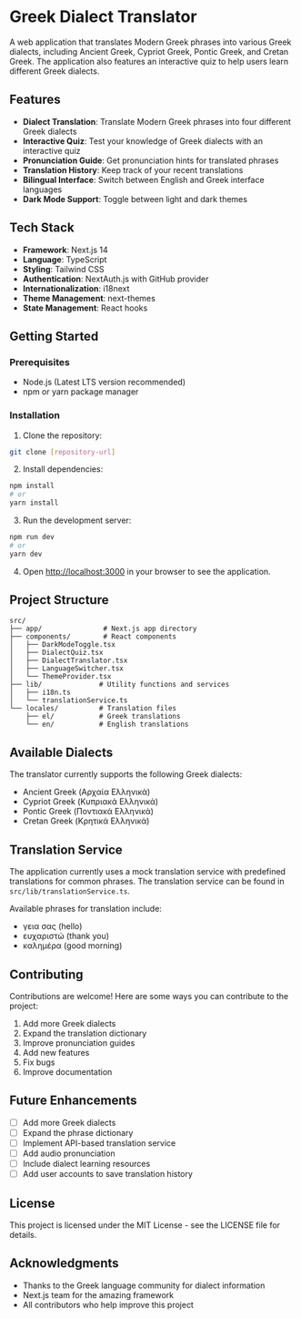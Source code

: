 # Greek Dialect Translator

A web application that translates Modern Greek phrases into various Greek dialects, including Ancient Greek, Cypriot Greek, Pontic Greek, and Cretan Greek. The application also features an interactive quiz to help users learn different Greek dialects.

## Features

- **Dialect Translation**: Translate Modern Greek phrases into four different Greek dialects
- **Interactive Quiz**: Test your knowledge of Greek dialects with an interactive quiz
- **Pronunciation Guide**: Get pronunciation hints for translated phrases
- **Translation History**: Keep track of your recent translations
- **Bilingual Interface**: Switch between English and Greek interface languages
- **Dark Mode Support**: Toggle between light and dark themes

## Tech Stack

- **Framework**: Next.js 14
- **Language**: TypeScript
- **Styling**: Tailwind CSS
- **Authentication**: NextAuth.js with GitHub provider
- **Internationalization**: i18next
- **Theme Management**: next-themes
- **State Management**: React hooks

## Getting Started

### Prerequisites

- Node.js (Latest LTS version recommended)
- npm or yarn package manager

### Installation

1. Clone the repository:
```bash
git clone [repository-url]
```

2. Install dependencies:
```bash
npm install
# or
yarn install
```

3. Run the development server:
```bash
npm run dev
# or
yarn dev
```

4. Open [http://localhost:3000](http://localhost:3000) in your browser to see the application.

## Project Structure

```
src/
├── app/               # Next.js app directory
├── components/        # React components
│   ├── DarkModeToggle.tsx
│   ├── DialectQuiz.tsx
│   ├── DialectTranslator.tsx
│   ├── LanguageSwitcher.tsx
│   └── ThemeProvider.tsx
├── lib/              # Utility functions and services
│   ├── i18n.ts
│   └── translationService.ts
└── locales/          # Translation files
    ├── el/           # Greek translations
    └── en/           # English translations
```

## Available Dialects

The translator currently supports the following Greek dialects:
- Ancient Greek (Αρχαία Ελληνικά)
- Cypriot Greek (Κυπριακά Ελληνικά)
- Pontic Greek (Ποντιακά Ελληνικά)
- Cretan Greek (Κρητικά Ελληνικά)

## Translation Service

The application currently uses a mock translation service with predefined translations for common phrases. The translation service can be found in `src/lib/translationService.ts`.

Available phrases for translation include:
- γεια σας (hello)
- ευχαριστώ (thank you)
- καλημέρα (good morning)

## Contributing

Contributions are welcome! Here are some ways you can contribute to the project:

1. Add more Greek dialects
2. Expand the translation dictionary
3. Improve pronunciation guides
4. Add new features
5. Fix bugs
6. Improve documentation

## Future Enhancements

- [ ] Add more Greek dialects
- [ ] Expand the phrase dictionary
- [ ] Implement API-based translation service
- [ ] Add audio pronunciation
- [ ] Include dialect learning resources
- [ ] Add user accounts to save translation history

## License

This project is licensed under the MIT License - see the LICENSE file for details.

## Acknowledgments

- Thanks to the Greek language community for dialect information
- Next.js team for the amazing framework
- All contributors who help improve this project
